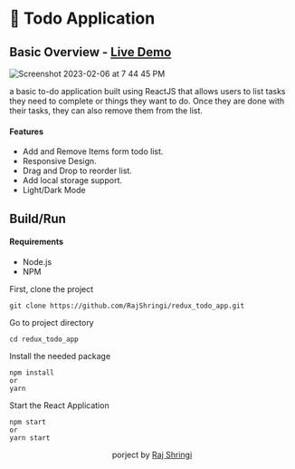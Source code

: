 
# 📝 Todo Application
## Basic Overview - [Live Demo](https://redux-todo-app-lac.vercel.app/)
![Screenshot 2023-02-06 at 7 44 45 PM](https://user-images.githubusercontent.com/54682451/216994794-67e70067-6e1c-4e59-875c-114220187b9a.png)

a basic to-do application built using ReactJS that allows users to list tasks they need to complete or things they want to do. Once they are done with their tasks, they can also remove them from the list.

#### Features

- Add and Remove Items form todo list.
- Responsive Design.
- Drag and Drop to reorder list.
- Add local storage support.
- Light/Dark Mode

## Build/Run
#### Requirements
- Node.js
- NPM

First, clone the project 
```
git clone https://github.com/RajShringi/redux_todo_app.git
```
Go to project directory
```
cd redux_todo_app
```
Install the needed package
```
npm install
or
yarn
```
Start the React Application
```
npm start 
or
yarn start
```

<div align="center"><p> porject by <a href="https://twitter.com/RajShringi1">Raj Shringi</a></p></div>


